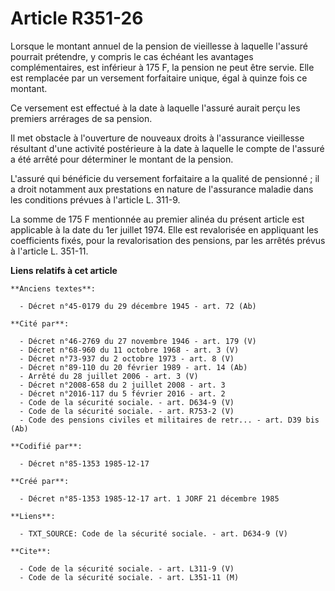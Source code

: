 # Article R351-26

Lorsque le montant annuel de la pension de vieillesse à laquelle l'assuré pourrait prétendre, y compris le cas échéant les
avantages complémentaires, est inférieur à 175 F, la pension ne peut être servie. Elle est remplacée par un versement
forfaitaire unique, égal à quinze fois ce montant.

Ce versement est effectué à la date à laquelle l'assuré aurait perçu les premiers arrérages de sa pension.

Il met obstacle à l'ouverture de nouveaux droits à l'assurance vieillesse résultant d'une activité postérieure à la date à
laquelle le compte de l'assuré a été arrêté pour déterminer le montant de la pension.

L'assuré qui bénéficie du versement forfaitaire a la qualité de pensionné ; il a droit notamment aux prestations en nature de
l'assurance maladie dans les conditions prévues à l'article L. 311-9.

La somme de 175 F mentionnée au premier alinéa du présent article est applicable à la date du 1er juillet 1974. Elle est
revalorisée en appliquant les coefficients fixés, pour la revalorisation des pensions, par les arrêtés prévus à l'article L.
351-11.

**Liens relatifs à cet article**

	**Anciens textes**:

	  - Décret n°45-0179 du 29 décembre 1945 - art. 72 (Ab)

	**Cité par**:

	  - Décret n°46-2769 du 27 novembre 1946 - art. 179 (V)
	  - Décret n°68-960 du 11 octobre 1968 - art. 3 (V)
	  - Décret n°73-937 du 2 octobre 1973 - art. 8 (V)
	  - Décret n°89-110 du 20 février 1989 - art. 14 (Ab)
	  - Arrêté du 28 juillet 2006 - art. 3 (V)
	  - Décret n°2008-658 du 2 juillet 2008 - art. 3
	  - Décret n°2016-117 du 5 février 2016 - art. 2
	  - Code de la sécurité sociale. - art. D634-9 (V)
	  - Code de la sécurité sociale. - art. R753-2 (V)
	  - Code des pensions civiles et militaires de retr... - art. D39 bis (Ab)

	**Codifié par**:

	  - Décret n°85-1353 1985-12-17

	**Créé par**:

	  - Décret n°85-1353 1985-12-17 art. 1 JORF 21 décembre 1985

	**Liens**:

	  - TXT_SOURCE: Code de la sécurité sociale. - art. D634-9 (V)

	**Cite**:

	  - Code de la sécurité sociale. - art. L311-9 (V)
	  - Code de la sécurité sociale. - art. L351-11 (M)
